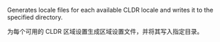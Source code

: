Generates locale files for each available CLDR locale and writes it to the
specified directory.

为每个可用的 CLDR 区域设置生成区域设置文件，并将其写入指定目录。